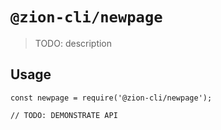 # `@zion-cli/newpage`

> TODO: description

## Usage

```
const newpage = require('@zion-cli/newpage');

// TODO: DEMONSTRATE API
```
